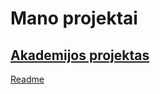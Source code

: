 # Mano projektai
## [Akademijos projektas](https://github.com/vinas8/copy_paste)
[Readme](https://github.com/vinas8/copy_paste/blob/master/README.md)

